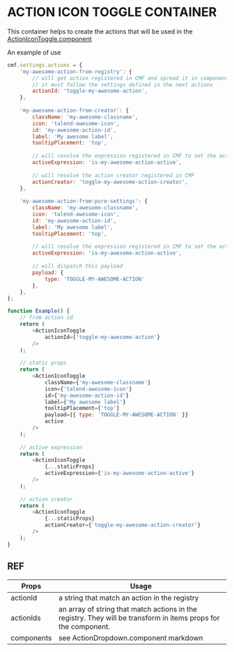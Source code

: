 
# ACTION ICON TOGGLE CONTAINER

This container helps to create the actions that will be used in the [ActionIconToggle.component](https://github.com/Talend/ui/blob/master/packages/components/src/Actions/ActionIconToggle/ActionIconToggle.component.js)

An example of use
```javascript
cmf.settings.actions = {
	'my-awesome-action-from-registry': {
        // will get action registered in CMF and spread it in component's props 
        // it must follow the settings defined in the next actions
    	actionId: 'toggle-my-awesome-action',		
	},
	
	'my-awesome-action-from-creator': {
		className: 'my-awesome-classname',
		icon: 'talend-awesome-icon',
		id: 'my-awesome-action-id',
		label: 'My awesome label',
		tooltipPlacement: 'top',
		
		// will resolve the expression registered in CMF to set the active props
		activeExpression: 'is-my-awesome-action-active',
		
		// will resolve the action creator registered in CMF
		actionCreator: 'toggle-my-awesome-action-creator',
	},
	
	'my-awesome-action-from-pure-settings': {
		className: 'my-awesome-classname',
		icon: 'talend-awesome-icon',
		id: 'my-awesome-action-id',
		label: 'My awesome label',
		tooltipPlacement: 'top',
		
		// will resolve the expression registered in CMF to set the active props
		activeExpression: 'is-my-awesome-action-active',
		
		// will dispatch this payload
		payload: {
			type: 'TOGGLE-MY-AWESOME-ACTION'
		},
	},
};

function Example() {
	// from action id
    return (
        <ActionIconToggle
            actionId={'toggle-my-awesome-action'}
        />
    );
    
    // static props
    return (
        <ActionIconToggle
            className={'my-awesome-classname'}
            icon={'talend-awesome-icon'}
            id={'my-awesome-action-id'}
            label={'My awesome label'}
            tooltipPlacement={'top'}
            payload={{ type: 'TOGGLE-MY-AWESOME-ACTION' }}
            active
        />
    );
    
    // active expression
    return (
        <ActionIconToggle
            {...staticProps}
            activeExpression={'is-my-awesome-action-active'}
        />
    );
    
    // action creator
    return (
        <ActionIconToggle
            {...staticProps}
            actionCreator={'toggle-my-awesome-action-creator'}
        />
    );
}
```

## REF
Props | Usage
------------ | -------------
actionId | a string that match an action in the registry
actionIds | an array of string that match actions in the registry. They will be transform in items props for the component.
components | see ActionDropdown.component markdown






